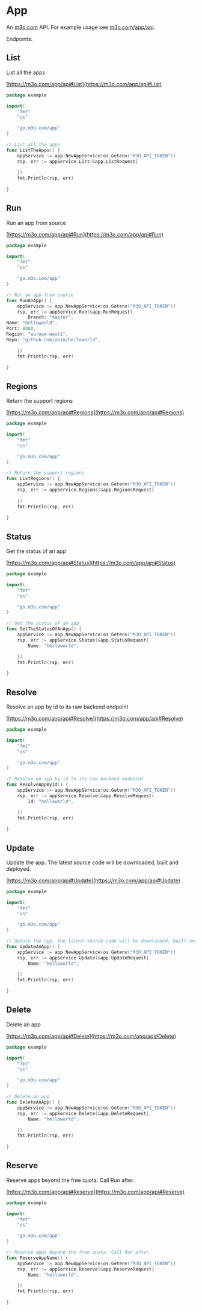 # App

An [m3o.com](https://m3o.com) API. For example usage see [m3o.com/app/api](https://m3o.com/app/api).

Endpoints:

## List

List all the apps


[https://m3o.com/app/api#List](https://m3o.com/app/api#List)

```go
package example

import(
	"fmt"
	"os"

	"go.m3o.com/app"
)

// List all the apps
func ListTheApps() {
	appService := app.NewAppService(os.Getenv("M3O_API_TOKEN"))
	rsp, err := appService.List(&app.ListRequest{
		
	})
	fmt.Println(rsp, err)
	
}
```
## Run

Run an app from source


[https://m3o.com/app/api#Run](https://m3o.com/app/api#Run)

```go
package example

import(
	"fmt"
	"os"

	"go.m3o.com/app"
)

// Run an app from source
func RunAnApp() {
	appService := app.NewAppService(os.Getenv("M3O_API_TOKEN"))
	rsp, err := appService.Run(&app.RunRequest{
		Branch: "master",
Name: "helloworld",
Port: 8080,
Region: "europe-west1",
Repo: "github.com/asim/helloworld",

	})
	fmt.Println(rsp, err)
	
}
```
## Regions

Return the support regions


[https://m3o.com/app/api#Regions](https://m3o.com/app/api#Regions)

```go
package example

import(
	"fmt"
	"os"

	"go.m3o.com/app"
)

// Return the support regions
func ListRegions() {
	appService := app.NewAppService(os.Getenv("M3O_API_TOKEN"))
	rsp, err := appService.Regions(&app.RegionsRequest{
		
	})
	fmt.Println(rsp, err)
	
}
```
## Status

Get the status of an app


[https://m3o.com/app/api#Status](https://m3o.com/app/api#Status)

```go
package example

import(
	"fmt"
	"os"

	"go.m3o.com/app"
)

// Get the status of an app
func GetTheStatusOfAnApp() {
	appService := app.NewAppService(os.Getenv("M3O_API_TOKEN"))
	rsp, err := appService.Status(&app.StatusRequest{
		Name: "helloworld",

	})
	fmt.Println(rsp, err)
	
}
```
## Resolve

Resolve an app by id to its raw backend endpoint


[https://m3o.com/app/api#Resolve](https://m3o.com/app/api#Resolve)

```go
package example

import(
	"fmt"
	"os"

	"go.m3o.com/app"
)

// Resolve an app by id to its raw backend endpoint
func ResolveAppById() {
	appService := app.NewAppService(os.Getenv("M3O_API_TOKEN"))
	rsp, err := appService.Resolve(&app.ResolveRequest{
		Id: "helloworld",

	})
	fmt.Println(rsp, err)
	
}
```
## Update

Update the app. The latest source code will be downloaded, built and deployed.


[https://m3o.com/app/api#Update](https://m3o.com/app/api#Update)

```go
package example

import(
	"fmt"
	"os"

	"go.m3o.com/app"
)

// Update the app. The latest source code will be downloaded, built and deployed.
func UpdateAnApp() {
	appService := app.NewAppService(os.Getenv("M3O_API_TOKEN"))
	rsp, err := appService.Update(&app.UpdateRequest{
		Name: "helloworld",

	})
	fmt.Println(rsp, err)
	
}
```
## Delete

Delete an app


[https://m3o.com/app/api#Delete](https://m3o.com/app/api#Delete)

```go
package example

import(
	"fmt"
	"os"

	"go.m3o.com/app"
)

// Delete an app
func DeleteAnApp() {
	appService := app.NewAppService(os.Getenv("M3O_API_TOKEN"))
	rsp, err := appService.Delete(&app.DeleteRequest{
		Name: "helloworld",

	})
	fmt.Println(rsp, err)
	
}
```
## Reserve

Reserve apps beyond the free quota. Call Run after.


[https://m3o.com/app/api#Reserve](https://m3o.com/app/api#Reserve)

```go
package example

import(
	"fmt"
	"os"

	"go.m3o.com/app"
)

// Reserve apps beyond the free quota. Call Run after.
func ReserveAppName() {
	appService := app.NewAppService(os.Getenv("M3O_API_TOKEN"))
	rsp, err := appService.Reserve(&app.ReserveRequest{
		Name: "helloworld",

	})
	fmt.Println(rsp, err)
	
}
```
